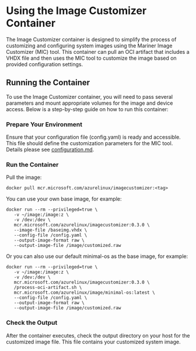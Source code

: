 # Using the Image Customizer Container

The Image Customizer container is designed to simplify the process of
customizing and configuring system images using the Mariner Image Customizer
(MIC) tool. This container can pull an OCI artifact that includes a VHDX file
and then uses the MIC tool to customize the image based on provided
configuration settings.

## Running the Container

To use the Image Customizer container, you will need to pass several parameters
and mount appropriate volumes for the image and device access. Below is a
step-by-step guide on how to run this container:

### Prepare Your Environment

Ensure that your configuration file (config.yaml) is ready and accessible. This
file should define the customization parameters for the MIC tool. Details please
see
[configuration.md](https://github.com/microsoft/azurelinux/blob/3.0-dev/toolkit/tools/imagecustomizer/docs/configuration.md).

### Run the Container

Pull the image:

```
docker pull mcr.microsoft.com/azurelinux/imagecustomizer:<tag>
```

You can use your own base image, for example:

```
docker run --rm --privileged=true \
   -v ~/image:/image:z \
   -v /dev:/dev \
   mcr.microsoft.com/azurelinux/imagecustomizer:0.3.0 \
   --image-file /baseimg.vhdx \
   --config-file /config.yaml \
   --output-image-format raw \
   --output-image-file /image/customized.raw
```

Or you can also use our default minimal-os as the base image, for example:

```
docker run --rm --privileged=true \
   -v ~/image:/image:z \
   -v /dev:/dev \
   mcr.microsoft.com/azurelinux/imagecustomizer:0.3.0 \
   /process-oci-artifact.sh \
   mcr.microsoft.com/azurelinux/image/minimal-os:latest \
   --config-file /config.yaml \
   --output-image-format raw \
   --output-image-file /image/customized.raw
```

### Check the Output

After the container executes, check the output directory on your host for the
customized image file. This file contains your customized system image.
